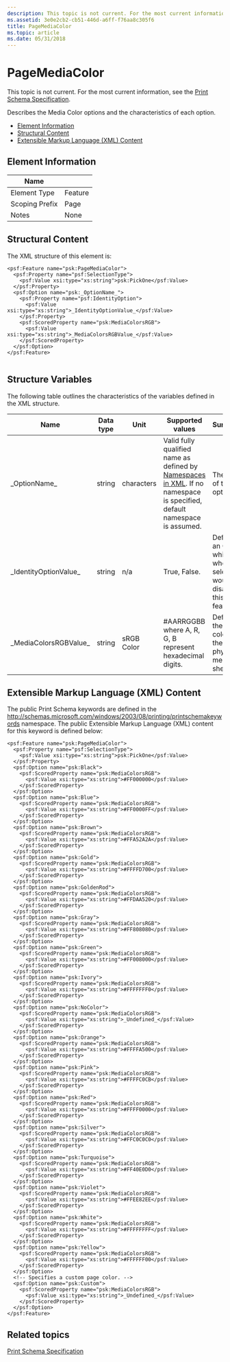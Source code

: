 ```yaml
---
description: This topic is not current. For the most current information, see the Print Schema Specification.
ms.assetid: 3e0e2cb2-cb51-446d-a6ff-f76aa8c305f6
title: PageMediaColor
ms.topic: article
ms.date: 05/31/2018
---
```


# PageMediaColor

This topic is not current. For the most current information, see the [Print Schema Specification](https://www.microsoft.com/whdc/xps/printschema.mspx).

Describes the Media Color options and the characteristics of each option.

-   [Element Information](#element-information)
-   [Structural Content](#structural-content)
-   [Extensible Markup Language (XML) Content](#extensible-markup-language-xml-content)

## Element Information



| Name                       |                    |
|----------------------------|--------------------|
| Element Type <br/>   | Feature<br/> |
| Scoping Prefix <br/> | Page<br/>    |
| Notes <br/>          | None<br/>    |



 

## Structural Content

The XML structure of this element is:

``` syntax
<psf:Feature name="psk:PageMediaColor">
  <psf:Property name="psf:SelectionType">
    <psf:Value xsi:type="xs:string">psk:PickOne</psf:Value>
  </psf:Property>
  <psf:Option name="psk:_OptionName_">
    <psf:Property name="psf:IdentityOption">
      <psf:Value xsi:type="xs:string">_IdentityOptionValue_</psf:Value>
    </psf:Property>
    <psf:ScoredProperty name="psk:MediaColorsRGB">
      <psf:Value xsi:type="xs:string">_MediaColorsRGBValue_</psf:Value>
    </psf:ScoredProperty>
  </psf:Option>
</psf:Feature>
      
```

## Structure Variables

The following table outlines the characteristics of the variables defined in the XML structure.



| Name                               | Data type         | Unit                  | Supported values                                                                                                                                                                      | Summary                                                                      |
|------------------------------------|-------------------|-----------------------|---------------------------------------------------------------------------------------------------------------------------------------------------------------------------------------|------------------------------------------------------------------------------|
| \_OptionName\_<br/>          | string<br/> | characters<br/> | Valid fully qualified name as defined by [Namespaces in XML](https://www.w3.org/TR/1999/REC-xml-names-19990114/). If no namespace is specified, default namespace is assumed.<br/> | The name of the option.<br/>                                           |
| \_IdentityOptionValue\_<br/> | string<br/> | n/a<br/>        | True, False.<br/>                                                                                                                                                               | Defines an Option which when selected would disable this feature.<br/> |
| \_MediaColorsRGBValue\_<br/> | string<br/> | sRGB Color<br/> | \#AARRGGBB where A, R, G, B represent hexadecimal digits.<br/>                                                                                                                  | Defines the sRGB color for the physical media sheet. <br/>             |



 

## Extensible Markup Language (XML) Content

The public Print Schema keywords are defined in the http://schemas.microsoft.com/windows/2003/08/printing/printschemakeywords namespace. The public Extensible Markup Language (XML) content for this keyword is defined below:

``` syntax
<psf:Feature name="psk:PageMediaColor">
  <psf:Property name="psf:SelectionType">
    <psf:Value xsi:type="xs:string">psk:PickOne</psf:Value>
  </psf:Property>
  <psf:Option name="psk:Black">
    <psf:ScoredProperty name="psk:MediaColorsRGB">
      <psf:Value xsi:type="xs:string">#FF000000</psf:Value>
    </psf:ScoredProperty>
  </psf:Option>
  <psf:Option name="psk:Blue">
    <psf:ScoredProperty name="psk:MediaColorsRGB">
      <psf:Value xsi:type="xs:string">#FF0000FF</psf:Value>
    </psf:ScoredProperty>
  </psf:Option>
  <psf:Option name="psk:Brown">
    <psf:ScoredProperty name="psk:MediaColorsRGB">
      <psf:Value xsi:type="xs:string">#FFA52A2A</psf:Value>
    </psf:ScoredProperty>
  </psf:Option>
  <psf:Option name="psk:Gold">
    <psf:ScoredProperty name="psk:MediaColorsRGB">
      <psf:Value xsi:type="xs:string">#FFFFD700</psf:Value>
    </psf:ScoredProperty>
  </psf:Option>
  <psf:Option name="psk:GoldenRod">
    <psf:ScoredProperty name="psk:MediaColorsRGB">
      <psf:Value xsi:type="xs:string">#FFDAA520</psf:Value>
    </psf:ScoredProperty>
  </psf:Option>
  <psf:Option name="psk:Gray">
    <psf:ScoredProperty name="psk:MediaColorsRGB">
      <psf:Value xsi:type="xs:string">#FF808080</psf:Value>
    </psf:ScoredProperty>
  </psf:Option>
  <psf:Option name="psk:Green">
    <psf:ScoredProperty name="psk:MediaColorsRGB">
      <psf:Value xsi:type="xs:string">#FF008000</psf:Value>
    </psf:ScoredProperty>
  </psf:Option>
  <psf:Option name="psk:Ivory">
    <psf:ScoredProperty name="psk:MediaColorsRGB">
      <psf:Value xsi:type="xs:string">#FFFFFFF0</psf:Value>
    </psf:ScoredProperty>
  </psf:Option>
  <psf:Option name="psk:NoColor">
    <psf:ScoredProperty name="psk:MediaColorsRGB">
      <psf:Value xsi:type="xs:string">_Undefined_</psf:Value>
    </psf:ScoredProperty>
  </psf:Option>
  <psf:Option name="psk:Orange">
    <psf:ScoredProperty name="psk:MediaColorsRGB">
      <psf:Value xsi:type="xs:string">#FFFFA500</psf:Value>
    </psf:ScoredProperty>
  </psf:Option>
  <psf:Option name="psk:Pink">
    <psf:ScoredProperty name="psk:MediaColorsRGB">
      <psf:Value xsi:type="xs:string">#FFFFC0CB</psf:Value>
    </psf:ScoredProperty>
  </psf:Option>
  <psf:Option name="psk:Red">
    <psf:ScoredProperty name="psk:MediaColorsRGB">
      <psf:Value xsi:type="xs:string">#FFFF0000</psf:Value>
    </psf:ScoredProperty>
  </psf:Option>
  <psf:Option name="psk:Silver">
    <psf:ScoredProperty name="psk:MediaColorsRGB">
      <psf:Value xsi:type="xs:string">#FFC0C0C0</psf:Value>
    </psf:ScoredProperty>
  </psf:Option>
  <psf:Option name="psk:Turquoise">
    <psf:ScoredProperty name="psk:MediaColorsRGB">
      <psf:Value xsi:type="xs:string">#FF40E0D0</psf:Value>
    </psf:ScoredProperty>
  </psf:Option>
  <psf:Option name="psk:Violet">
    <psf:ScoredProperty name="psk:MediaColorsRGB">
      <psf:Value xsi:type="xs:string">#FFEE82EE</psf:Value>
    </psf:ScoredProperty>
  </psf:Option>
  <psf:Option name="psk:White">
    <psf:ScoredProperty name="psk:MediaColorsRGB">
      <psf:Value xsi:type="xs:string">#FFFFFFFF</psf:Value>
    </psf:ScoredProperty>
  </psf:Option>
  <psf:Option name="psk:Yellow">
    <psf:ScoredProperty name="psk:MediaColorsRGB">
      <psf:Value xsi:type="xs:string">#FFFFFF00</psf:Value>
    </psf:ScoredProperty>
  </psf:Option>
  <!-- Specifies a custom page color. -->
  <psf:Option name="psk:Custom">
    <psf:ScoredProperty name="psk:MediaColorsRGB">
      <psf:Value xsi:type="xs:string">_Undefined_</psf:Value>
    </psf:ScoredProperty>
  </psf:Option>
</psf:Feature>
```

## Related topics

<dl> <dt>

[Print Schema Specification](https://www.microsoft.com/whdc/xps/printschema.mspx)
</dt> </dl>

 

 




